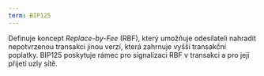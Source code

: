```yaml
---
term: BIP125
---
```


Definuje koncept *Replace-by-Fee* (RBF), který umožňuje odesílateli nahradit nepotvrzenou transakci jinou verzí, která zahrnuje vyšší transakční poplatky. BIP125 poskytuje rámec pro signalizaci RBF v transakci a pro její přijetí uzly sítě.
